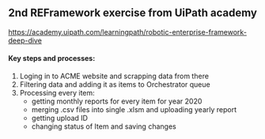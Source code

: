 ## 2nd REFramework exercise from UiPath academy

https://academy.uipath.com/learningpath/robotic-enterprise-framework-deep-dive


#### Key steps and processes:
1. Loging in to ACME website and scrapping data from there
2. Filtering data and adding it as items to Orchestrator queue
3. Processing every item:
   - getting monthly reports for every item for year 2020
   - merging .csv files into single .xlsm and uploading yearly report
   - getting upload ID
   - changing status of Item and saving changes
